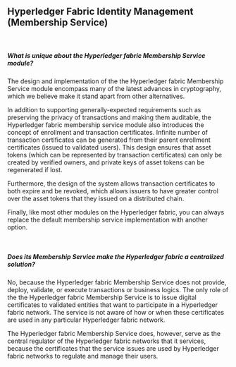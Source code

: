 ## Hyperledger Fabric Identity Management (Membership Service)
&nbsp;
##### What is unique about the Hyperledger fabric  Membership Service module?
The design and implementation of the the Hyperledger fabric Membership Service module encompass many of the latest advances in cryptography, which we believe make it stand apart from other alternatives.

In addition to supporting generally-expected requirements such as preserving the privacy of transactions and making them auditable, the Hyperledger fabric membership service module also introduces the concept of enrollment and transaction certificates. Infinite number of transaction certificates can be generated from their parent enrollment certificates (issued to validated users). This design ensures that asset tokens (which can be represented by transaction certificates) can only be created by verified owners, and private keys of asset tokens can be regenerated if lost. 

Furthermore, the design of the system allows transaction certificates to both expire and be revoked, which allows issuers to have greater control over the asset tokens that they issued on a distributed chain.

Finally, like most other modules on the Hyperledger fabric, you can always replace the default membership service implementation with another option.


&nbsp;
##### Does its Membership Service make the Hyperledger fabric a centralized solution?

No, because the Hyperledger fabric Membership Service does not provide, deploy, validate, or execute transactions or business logics. The only role of the the Hyperledger fabric Membership Service is to issue digital certificates to validated entities that want to participate in a Hyperledger fabric network. The service is not aware of how or when these certificates are used in any particular Hyperledger fabric network.

The Hyperledger fabric Membership Service does, however, serve as the central regulator of the Hyperledger fabric networks that it services, because the certificates that the service issues are used by Hyperledger fabric networks to regulate and manage their users.
